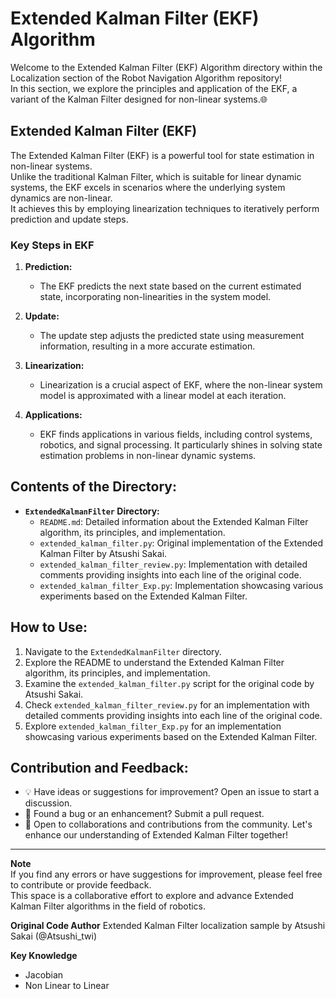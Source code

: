 # Extended Kalman Filter (EKF) Algorithm

Welcome to the Extended Kalman Filter (EKF) Algorithm directory within the Localization section of the Robot Navigation Algorithm repository!     
In this section, we explore the principles and application of the EKF, a variant of the Kalman Filter designed for non-linear systems.🌐

## Extended Kalman Filter (EKF)

The Extended Kalman Filter (EKF) is a powerful tool for state estimation in non-linear systems.    
Unlike the traditional Kalman Filter, which is suitable for linear dynamic systems, the EKF excels in scenarios where the underlying system dynamics are non-linear.   
It achieves this by employing linearization techniques to iteratively perform prediction and update steps.

### Key Steps in EKF

1. **Prediction:**
    - The EKF predicts the next state based on the current estimated state, incorporating non-linearities in the system model.
  
2. **Update:**
    - The update step adjusts the predicted state using measurement information, resulting in a more accurate estimation.
  
3. **Linearization:**
    - Linearization is a crucial aspect of EKF, where the non-linear system model is approximated with a linear model at each iteration.
  
4. **Applications:**
    - EKF finds applications in various fields, including control systems, robotics, and signal processing. It particularly shines in solving state estimation problems in non-linear dynamic systems.

## Contents of the Directory:

- **`ExtendedKalmanFilter` Directory:**
  - `README.md`: Detailed information about the Extended Kalman Filter algorithm, its principles, and implementation.
  - `extended_kalman_filter.py`: Original implementation of the Extended Kalman Filter by Atsushi Sakai.
  - `extended_kalman_filter_review.py`: Implementation with detailed comments providing insights into each line of the original code.
  - `extended_kalman_filter_Exp.py`: Implementation showcasing various experiments based on the Extended Kalman Filter.

## How to Use:

1. Navigate to the `ExtendedKalmanFilter` directory.
2. Explore the README to understand the Extended Kalman Filter algorithm, its principles, and implementation.
3. Examine the `extended_kalman_filter.py` script for the original code by Atsushi Sakai.
4. Check `extended_kalman_filter_review.py` for an implementation with detailed comments providing insights into each line of the original code.
5. Explore `extended_kalman_filter_Exp.py` for an implementation showcasing various experiments based on the Extended Kalman Filter.

## Contribution and Feedback:

- 💡 Have ideas or suggestions for improvement? Open an issue to start a discussion.
- 🐞 Found a bug or an enhancement? Submit a pull request.
- 🤝 Open to collaborations and contributions from the community. Let's enhance our understanding of Extended Kalman Filter together!

---

**Note**  
If you find any errors or have suggestions for improvement, please feel free to contribute or provide feedback.     
This space is a collaborative effort to explore and advance Extended Kalman Filter algorithms in the field of robotics.

**Original Code Author**
Extended Kalman Filter localization sample by Atsushi Sakai (@Atsushi_twi)

**Key Knowledge**
- Jacobian
- Non Linear to Linear

